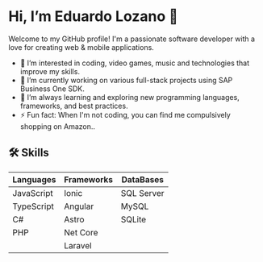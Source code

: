# Hi, I’m Eduardo Lozano 👋
Welcome to my GitHub profile! I'm a passionate software developer with a love for creating web & mobile applications.

- 👀 I’m interested in coding, video games, music and technologies that improve my skills.
- 🔭 I’m currently working on various full-stack projects using SAP Business One SDK.
- 🌱 I’m always learning and exploring new programming languages, frameworks, and best practices.
- ⚡ Fun fact: When I'm not coding, you can find me compulsively shopping on Amazon..

## 🛠 Skills

| Languages | Frameworks | DataBases |
| ------ | ------ | ------ |
| JavaScript | Ionic | SQL Server |
| TypeScript | Angular | MySQL |
| C# | Astro | SQLite |
| PHP | Net Core | |
|  | Laravel | |



<!---
LozanoEdd19/LozanoEdd19 is a ✨ special ✨ repository because its `README.md` (this file) appears on your GitHub profile.
You can click the Preview link to take a look at your changes.

- 🌱 I’m currently learning 
- 💞️ I’m looking to collaborate on ...
- 📫 How to reach me ...
- 😄 Pronouns: ...
- ⚡ Fun fact: ...


--->
